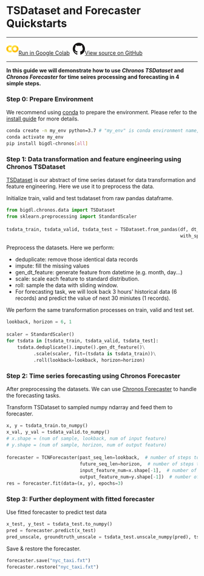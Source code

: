 # TSDataset and Forecaster Quickstarts

---

![](../../../../image/colab_logo_32px.png)[Run in Google Colab](https://colab.research.google.com/github/intel-analytics/BigDL/blob/branch-2.0/python/chronos/colab-notebook/chronos_nyc_taxi_tsdataset_forecaster.ipynb) &nbsp;![](../../../../image/GitHub-Mark-32px.png)[View source on GitHub](https://github.com/intel-analytics/BigDL/blob/branch-2.0/python/chronos/colab-notebook/chronos_nyc_taxi_tsdataset_forecaster.ipynb)

---

**In this guide we will demonstrate how to use _Chronos TSDataset_ and _Chronos Forecaster_ for time seires processing and forecasting in 4 simple steps.**

### **Step 0: Prepare Environment**

We recommend using [conda](https://docs.conda.io/projects/conda/en/latest/user-guide/install/) to prepare the environment. Please refer to the [install guide](../Overview/chronos.html#install) for more details.

```bash
conda create -n my_env python=3.7 # "my_env" is conda environment name, you can use any name you like.
conda activate my_env
pip install bigdl-chronos[all]
```

### Step 1: Data transformation and feature engineering using Chronos TSDataset

[TSDataset](https://bigdl.readthedocs.io/en/latest/doc/Chronos/Overview/data_processing_feature_engineering.html) is our abstract of time series dataset for data transformation and feature engineering. Here we use it to preprocess the data.

Initialize train, valid and test tsdataset from raw pandas dataframe.

```python
from bigdl.chronos.data import TSDataset
from sklearn.preprocessing import StandardScaler

tsdata_train, tsdata_valid, tsdata_test = TSDataset.from_pandas(df, dt_col="timestamp", target_col="value",
                                                                with_split=True, val_ratio=0.1, test_ratio=0.1)
```
Preprocess the datasets. Here we perform:

- deduplicate: remove those identical data records
- impute: fill the missing values
- gen_dt_feature: generate feature from datetime (e.g. month, day...)
- scale: scale each feature to standard distribution.
- roll: sample the data with sliding window.
- For forecasting task, we will look back 3 hours' historical data (6 records) and predict the value of next 30 miniutes (1 records).

We perform the same transformation processes on train, valid and test set.

```python
lookback, horizon = 6, 1

scaler = StandardScaler()
for tsdata in [tsdata_train, tsdata_valid, tsdata_test]:
    tsdata.deduplicate().impute().gen_dt_feature()\
          .scale(scaler, fit=(tsdata is tsdata_train))\
          .roll(lookback=lookback, horizon=horizon)
```

### Step 2: Time series forecasting using Chronos Forecaster

After preprocessing the datasets. We can use [Chronos Forecaster](https://bigdl.readthedocs.io/en/latest/doc/Chronos/Overview/forecasting.html#use-standalone-forecaster-pipeline) to handle the forecasting tasks.

Transform TSDataset to sampled numpy ndarray and feed them to forecaster.

```python
x, y = tsdata_train.to_numpy() 
x_val, y_val = tsdata_valid.to_numpy() 
# x.shape = (num of sample, lookback, num of input feature)
# y.shape = (num of sample, horizon, num of output feature)

forecaster = TCNForecaster(past_seq_len=lookback,  # number of steps to look back
                           future_seq_len=horizon,  # number of steps to predict
                           input_feature_num=x.shape[-1],  # number of feature to use
                           output_feature_num=y.shape[-1])  # number of feature to predict
res = forecaster.fit(data=(x, y), epochs=3)
```

### Step 3: Further deployment with fitted forecaster

Use fitted forecaster to predict test data

```python
x_test, y_test = tsdata_test.to_numpy()
pred = forecaster.predict(x_test)
pred_unscale, groundtruth_unscale = tsdata_test.unscale_numpy(pred), tsdata_test.unscale_numpy(y_test)
```

Save & restore the forecaster.

```python
forecaster.save("nyc_taxi.fxt")
forecaster.restore("nyc_taxi.fxt")
```
